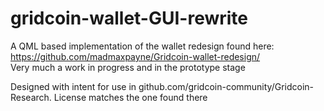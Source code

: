 # gridcoin-wallet-GUI-rewrite
A QML based implementation of the wallet redesign found here: https://github.com/madmaxpayne/Gridcoin-wallet-redesign/  
Very much a work in progress and in the prototype stage

Designed with intent for use in github.com/gridcoin-community/Gridcoin-Research. License matches the one found there
